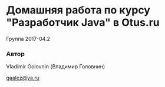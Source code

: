 # Домашняя работа по курсу "Разработчик Java" в Otus.ru

Группа 2017-04.2

### Автор 
Vladimir Golovnin (Владимир Головнин)

gaalez@ya.ru
